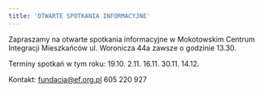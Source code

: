 ```yaml
---
title: 'OTWARTE SPOTKANIA INFORMACYJNE'
---
```


Zapraszamy na otwarte spotkania informacyjne w Mokotowskim Centrum Integracji Mieszkańców  ul. Woronicza 44a zawsze o godzinie 13.30.


Terminy spotkań w tym roku: 19.10.  2.11.  16.11.  30.11.  14.12.


Kontakt: fundacja@ef.org.pl   605 220 927